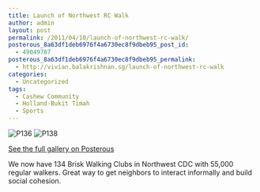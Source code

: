 ```yaml
---
title: Launch of Northwest RC Walk
author: admin
layout: post
permalink: /2011/04/10/launch-of-northwest-rc-walk/
posterous_8a63df1deb6976f4a6730ec8f9dbeb95_post_id:
  - 49049787
posterous_8a63df1deb6976f4a6730ec8f9dbeb95_permalink:
  - http://vivian.balakrishnan.sg/launch-of-northwest-rc-walk
categories:
  - Uncategorized
tags:
  - Cashew Community
  - Holland-Bukit Timah
  - Sports
---
```

<p><img src="http://vivian.balakrishnan.sg/wp-content/uploads/2011/04/p136.jpg.scaled1000-300x224.jpg" alt="P136" />
<img src="http://vivian.balakrishnan.sg/wp-content/uploads/2011/04/p138.jpg.scaled1000-300x224.jpg" alt="P138" /></p>

<p><a href="http://vivian.balakrishnan.sg/launch-of-northwest-rc-walk">See the full gallery on Posterous</a></p>

<p>We now have 134 Brisk Walking Clubs in Northwest CDC with 55,000 regular walkers. Great way to get neighbors to interact informally and build social cohesion.</p>
